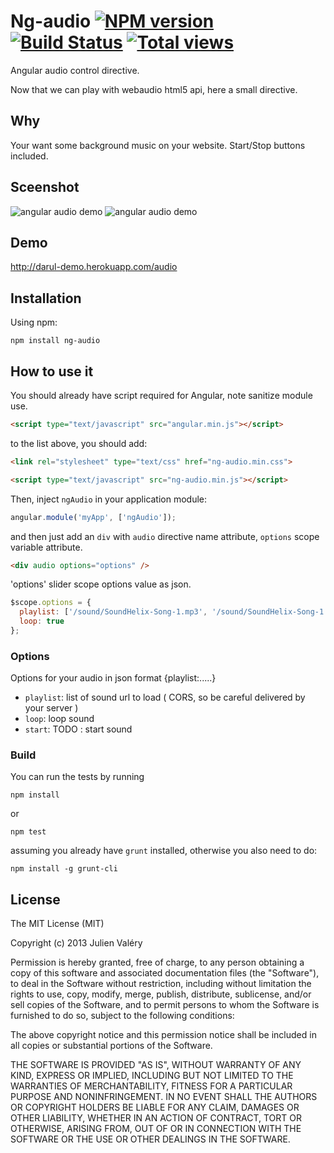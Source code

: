 Ng-audio [![NPM version](https://badge.fury.io/js/ng-audio.png)](http://badge.fury.io/js/ng-audio) [![Build Status](https://travis-ci.org/darul75/ng-audio.png?branch=master)](https://travis-ci.org/darul75/ng-audio) [![Total views](https://sourcegraph.com/api/repos/github.com/darul75/ng-audio/counters/views.png)](https://sourcegraph.com/github.com/darul75/ng-audio)
=====================

Angular audio control directive.

Now that we can play with webaudio html5 api, here a small directive.

Why
-------------

Your want some background music on your website. Start/Stop buttons included.

Sceenshot
-------------

![angular audio demo](http://darul75.github.io/ng-slider/images/pause.png "angular audio demo screenshot")
![angular audio demo](http://darul75.github.io/ng-slider/images/play.png "angular audio demo screenshot")

Demo
-------------
http://darul-demo.herokuapp.com/audio

Installation
------------

Using npm:

```
npm install ng-audio
```

How to use it
-------------

You should already have script required for Angular, note sanitize module use.

```html
<script type="text/javascript" src="angular.min.js"></script>
```

to the list above, you should add:

```html
<link rel="stylesheet" type="text/css" href="ng-audio.min.css">
```

```html
<script type="text/javascript" src="ng-audio.min.js"></script>
```

Then, inject `ngAudio` in your application module:

```javascript
angular.module('myApp', ['ngAudio']);
```

and then just add an `div` with `audio` directive name attribute, `options` scope variable attribute.

```html
<div audio options="options" />
```

'options' slider scope options value as json.

```javascript
$scope.options = {
  playlist: ['/sound/SoundHelix-Song-1.mp3', '/sound/SoundHelix-Song-1.mp3'],
  loop: true
};
```

### Options

Options for your audio in json format {playlist:.....}

* `playlist`: list of sound url to load ( CORS, so be careful delivered by your server )
* `loop`: loop sound
* `start`: TODO : start sound

### Build

You can run the tests by running

```
npm install
```
or
```
npm test
```

assuming you already have `grunt` installed, otherwise you also need to do:

```
npm install -g grunt-cli
```

## License

The MIT License (MIT)

Copyright (c) 2013 Julien Valéry

Permission is hereby granted, free of charge, to any person obtaining a copy
of this software and associated documentation files (the "Software"), to deal
in the Software without restriction, including without limitation the rights
to use, copy, modify, merge, publish, distribute, sublicense, and/or sell
copies of the Software, and to permit persons to whom the Software is
furnished to do so, subject to the following conditions:

The above copyright notice and this permission notice shall be included in
all copies or substantial portions of the Software.

THE SOFTWARE IS PROVIDED "AS IS", WITHOUT WARRANTY OF ANY KIND, EXPRESS OR
IMPLIED, INCLUDING BUT NOT LIMITED TO THE WARRANTIES OF MERCHANTABILITY,
FITNESS FOR A PARTICULAR PURPOSE AND NONINFRINGEMENT. IN NO EVENT SHALL THE
AUTHORS OR COPYRIGHT HOLDERS BE LIABLE FOR ANY CLAIM, DAMAGES OR OTHER
LIABILITY, WHETHER IN AN ACTION OF CONTRACT, TORT OR OTHERWISE, ARISING FROM,
OUT OF OR IN CONNECTION WITH THE SOFTWARE OR THE USE OR OTHER DEALINGS IN
THE SOFTWARE.




